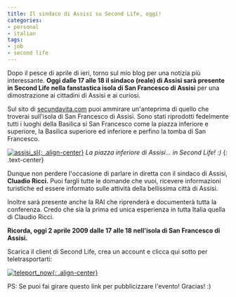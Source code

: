 ```yaml
---
title: Il sindaco di Assisi su Second Life, oggi!
categories:
- personal
- italian
tags:
- job
- second life
---
```

Dopo il pesce di aprile di ieri, torno sul mio blog per una notizia più
interessante. **Oggi dalle 17 alle 18 il sindaco (reale) di Assisi sarà
presente in Second Life nella fanstastica isola di San Francesco di Assisi**
per una dimostrazione ai cittadini di Assisi e ai curiosi.

Sul sito di [secundavita.com](http://www.secundavita.com/
"http://www.secundavita.com/" ) puoi ammirare un'anteprima di quello che
troverai sull'isola di San Francesco di Assisi. Sono stati riprodotti
fedelmente tutti i luoghi della Basilica si San Francesco come la piazza
inferiore e superiore, la Basilica superiore ed inferiore e perfino la tomba
di San Francesco.

[![assisi_sl]({{site.url}}/assets/images/assisi_sl.jpg){: .align-center}]({{site.url}}/assets/images/assisi_sl.jpg)
_La piazza inferiore di Assisi... in Second Life! :)_
{: .text-center}

Dunque non perdere l'occasione di parlare in diretta con il sindaco di Assisi,
**Cluadio Ricci.** Puoi fargli tutte le domande che vuoi, ricevere
informazioni turistiche ed essere informato sulle attività della bellissima
città di Assisi.

Inoltre sarà presente anche la RAI che riprenderà e documenterà tutta la
conferenza. Credo che sia la prima ed unica esperienza in tutta Italia quella
di Claudio Ricci.

**Ricorda, oggi 2 aprile 2009 dalle 17 alle 18 nell'isola di San Francesco di Assisi.**

Scarica il client di Second Life, crea un account e clicca qui sotto per
teletrasportarti:

[![teleport_now]({{site.url}}/assets/images/teleport_now.png){: .align-center}](http://slurl.com/secondlife/San%20Francesco%20Assisi/249/107/65/?img=http%3A//www.secundavita.com/assets/images/assisi.jpg&title=San%20Francesco%20di%20Assisi&msg=Benvenuto%20ad%20Assisi%20-%20Welcome%20to%20Assisi "Teleport Now" )

PS: Se puoi fai girare questo link per pubblicizzare l'evento! Gracias! :)

